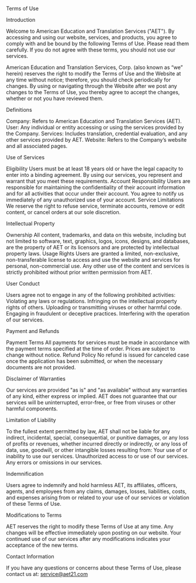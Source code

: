 Terms of Use

Introduction

Welcome to American Education and Translation Services ("AET"). By accessing and using our website, services, and products, you agree to comply with and be bound by the following Terms of Use. Please read them carefully. If you do not agree with these terms, you should not use our services.

American Education and Translation Services, Corp. (also known as “we” herein) reserves the right to modify the Terms of Use and the Website at any time without notice; therefore, you should check periodically for changes. By using or navigating through the Website after we post any changes to the Terms of Use, you thereby agree to accept the changes, whether or not you have reviewed them.

Definitions

Company: Refers to American Education and Translation Services (AET). User: Any individual or entity accessing or using the services provided by the Company. Services: Includes translation, credential evaluation, and any other services provided by AET. Website: Refers to the Company’s website and all associated pages.

Use of Services

Eligibility
Users must be at least 18 years old or have the legal capacity to enter into a binding agreement. By using our services, you represent and warrant that you meet these requirements.
Account Responsibility
Users are responsible for maintaining the confidentiality of their account information and for all activities that occur under their account. You agree to notify us immediately of any unauthorized use of your account.
Service Limitations
We reserve the right to refuse service, terminate accounts, remove or edit content, or cancel orders at our sole discretion.

Intellectual Property

Ownership
All content, trademarks, and data on this website, including but not limited to software, text, graphics, logos, icons, designs, and databases, are the property of AET or its licensors and are protected by intellectual property laws.
Usage Rights
Users are granted a limited, non-exclusive, non-transferable license to access and use the website and services for personal, non-commercial use. Any other use of the content and services is strictly prohibited without prior written permission from AET.

User Conduct

Users agree not to engage in any of the following prohibited activities: Violating any laws or regulations. Infringing on the intellectual property rights of others. Uploading or transmitting viruses or other harmful code. Engaging in fraudulent or deceptive practices. Interfering with the operation of our services.

Payment and Refunds

Payment Terms
All payments for services must be made in accordance with the payment terms specified at the time of order. Prices are subject to change without notice.
Refund Policy
No refund is issued for canceled case once the application has been submitted, or when the necessary documents are not provided.

Disclaimer of Warranties

Our services are provided "as is" and "as available" without any warranties of any kind, either express or implied. AET does not guarantee that our services will be uninterrupted, error-free, or free from viruses or other harmful components.

Limitation of Liability

To the fullest extent permitted by law, AET shall not be liable for any indirect, incidental, special, consequential, or punitive damages, or any loss of profits or revenues, whether incurred directly or indirectly, or any loss of data, use, goodwill, or other intangible losses resulting from: Your use of or inability to use our services. Unauthorized access to or use of our services. Any errors or omissions in our services.

Indemnification

Users agree to indemnify and hold harmless AET, its affiliates, officers, agents, and employees from any claims, damages, losses, liabilities, costs, and expenses arising from or related to your use of our services or violation of these Terms of Use.

Modifications to Terms

AET reserves the right to modify these Terms of Use at any time. Any changes will be effective immediately upon posting on our website. Your continued use of our services after any modifications indicates your acceptance of the new terms.

Contact Information

If you have any questions or concerns about these Terms of Use, please contact us at: service@aet21.com
